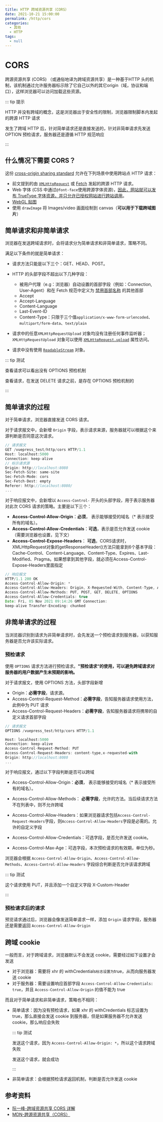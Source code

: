 ```yaml
---
title: HTTP 跨域资源共享（CORS）
date: 2021-10-21 15:00:00
permalink: /http/cors
categories: 
  - 其他
  - HTTP
tags: 
  - null
---
```

# CORS
跨源资源共享 (CORS) （或通俗地译为跨域资源共享）是一种基于HTTP 头的机制，该机制通过允许服务器标示除了它自己以外的其它origin（域，协议和端口），这样浏览器可以访问加载这些资源。

::: tip 提示

HTTP 并没有跨域的概念，这是浏览器出于安全性的限制，浏览器限制脚本内发起的跨源 HTTP 请求

发生了跨域 HTTP 后，针对简单请求还是直接发送的，针对非简单请求先发送 OPTION 预检请求，服务器还是遵循 HTTP 规范响应

:::

## 什么情况下需要 CORS？

这份 [cross-origin sharing standard](https://www.w3.org/TR/cors/) 允许在下列场景中使用跨站点 HTTP 请求：

- 前文提到的由 [`XMLHttpRequest`](https://developer.mozilla.org/zh-CN/docs/Web/API/XMLHttpRequest) 或 [Fetch](https://developer.mozilla.org/en-US/docs/Web/API/Fetch_API) 发起的跨源 HTTP 请求。
- Web 字体 (CSS 中通过` @font-face `使用跨源字体资源)，[因此，网站就可以发布 TrueType 字体资源，并只允许已授权网站进行跨站调用](https://www.w3.org/TR/css-fonts-3/#font-fetching-requirements)。
- [WebGL 贴图](https://developer.mozilla.org/zh-CN/docs/Web/API/WebGL_API/Tutorial/Using_textures_in_WebGL)
- 使用 `drawImage` 将 Images/video 画面绘制到 canvas（**可以用于下载跨域图片**）

## 简单请求和非简单请求

浏览器在发送跨域请求时，会将请求分为简单请求和非简单请求，策略不同。

满足以下条件的就是简单请求：

* 请求方法只能是以下三个：GET、HEAD、POST。

* HTTP 的头部字段不超出以下几种字段：
  * 被用户代理（e.g：浏览器）自动设置的首部字段（例如：Connection, User-Agent）和在 Fetch 规范中定义为 [禁用首部名称](https://fetch.spec.whatwg.org/#forbidden-header-name) 的其他首部
  * Accept
  * Accept-Language
  * Content-Language
  * Last-Event-ID
  * Content-Type：只限于三个值`application/x-www-form-urlencoded`、`multipart/form-data`、`text/plain`

* 请求中的任意`XMLHttpRequestUpload` 对象均没有注册任何事件监听器；`XMLHttpRequestUpload` 对象可以使用 [`XMLHttpRequest.upload`](https://developer.mozilla.org/zh-CN/docs/Web/API/XMLHttpRequest/upload) 属性访问。

* 请求中没有使用 [`ReadableStream`](https://developer.mozilla.org/zh-CN/docs/Web/API/ReadableStream) 对象。

::: tip 测试

<http-test type="简单请求"/>

查看请求可以看出没有 OPTIONS 预检机制

<http-test type="非简单请求"/>

查看请求，在发送 DELETE 请求之前，是存在 OPTIONS 预检机制的

:::

## 简单请求的过程

对于简单请求，浏览器直接发送 CORS 请求。

对于请求报文中，会新增 `Origin` 字段，表示请求来源，服务器就可以根据这个来源判断是否同意这次请求。

```js
// 请求报文
GET /vuepress_test/http/cors HTTP/1.1 
Host: localhost:5000 
Connection: keep-alive 
// 标示请求源
Origin: http://localhost:8080 
Sec-Fetch-Site: same-site 
Sec-Fetch-Mode: cors 
Sec-Fetch-Dest: empty 
Referer: http://localhost:8080/
...

```

对于响应报文中，会新增以 `Access-Control-` 开头的头部字段，用于表示服务器对此次 CORS 请求的策略。主要是以下三个：

* **Access-Control-Allow-Origin**：**必须**， 表示能够接受的域名（* 表示接受所有的域名）。
* **Access-Control-Allow-Credentials**：**可选**，表示是否允许发送 cookie（需要浏览器也设置，见下文）
* **Access-Control-Expose-Headers**： **可选**，CORS请求时，XMLHttpRequest对象的getResponseHeader()方法只能拿到6个基本字段：Cache-Control、Content-Language、Content-Type、Expires、Last-Modified、Pragma。如果想拿到其他字段，就必须在Access-Control-Expose-Headers里面指定

```js
// 响应报文
HTTP/1.1 200 OK 
Access-Control-Allow-Origin: * 
Access-Control-Allow-Headers: Origin, X-Requested-With, Content-Type, Accept 
Access-Control-Allow-Methods: PUT, POST, GET, DELETE, OPTIONS 
Access-Control-Allow-Credentials: true 
Date: Fri, 05 Nov 2021 09:14:26 GMT Connection: 
keep-alive Transfer-Encoding: chunked
```

## 非简单请求的过程

当浏览器识别到请求为非简单请求时，会先发送一个预检请求到服务器，以获知服务器是否允许该实际请求。

### 预检请求

使用 `OPTIONS` 请求方法进行预检请求。**"预检请求“的使用，可以避免跨域请求对服务器的用户数据产生未预期的影响。**

对于请求报文，使用 OPTIONS 方法，头部字段新增

* Origin：**必需字段**，请求源。
* Access-Control-Request-Method：**必需字段**，告知服务器请求使用方法，此例中为 PUT 请求
* Access-Control-Request-Headers：**必需字段**，告知服务器请求将携带的自定义请求首部字段

```js
// 请求报文
OPTIONS /vuepress_test/http/cors HTTP/1.1

Host: localhost:5000
Connection: keep-alive
Access-Control-Request-Method: PUT
Access-Control-Request-Headers: content-type,x-requested-with
Origin: http://localhost:8080
...
```

对于响应报文，通过以下字段判断是否可以跨域

* Access-Control-Allow-Origin：**必须**， 表示能够接受的域名（* 表示接受所有的域名）。

* Access-Control-Allow-Methods： **必需字段**，允许的方法。当后续请求方法不在列表中，则不允许跨域
* Access-Control-Allow-Headers：如果浏览器请求包括`Access-Control-Request-Headers`字段，则`Access-Control-Allow-Headers`字段是必需的。允许的自定义字段
* Access-Control-Allow-Credentials：可选字段，是否允许发送 cookie。
* Access-Control-Max-Age：可选字段，本次预检请求的有效期，单位为秒。

浏览器会根据 `Access-Control-Allow-Origin`、`Access-Control-Allow-Methods`、`Access-Control-Allow-Headers` 字段综合判断是否允许该请求跨域

::: tip 测试

<http-test type="非简单请求"/>

这个请求使用 PUT，并且添加一个自定义字段 X-Custom-Header

:::

### 预检请求后的请求

预览请求通过后，浏览器会像发送简单请求一样，添加 `Origin` 请求字段，服务器还是需要返回 `Access-Control-Allow-Origin`

## 跨域 cookie

一般而言，对于跨域请求，浏览器默认不会发送 cookie，需要经过如下设置才会发送

* 对于浏览器：需要将 xhr 的 withCredentials` 标志设置为 `true，从而向服务器发送 cookie
* 对于服务器：需要设置响应首部字段 `Access-Control-Allow-Credentials: true`，并且 `Access-Control-Allow-Origin` 的值不能为 true

而且对于简单请求和非简单请求，策略也不相同：

* 简单请求：因为没有预检请求，如果 xhr 的 withCredentials 标志设置为 true，那么直接会发送 cookie 到服务器，但是如果服务器不允许发送 cookie，那么响应会失败

  ::: tip 测试

  <http-test type="简单请求cookie"/> 

  发送这个请求，因为 `Access-Control-Allow-Origin: *`，所以这个请求跨域失败

  <http-test type="简单请求cookieOk"/> 

  发送这个请求，就会成功

  :::

* 非简单请求：会根据预检请求返回机制，判断是否允许发送 cookie

## 参考资料

* [阮一峰-跨域资源共享 CORS 详解](http://www.ruanyifeng.com/blog/2016/04/cors.html)
* [MDN-跨源资源共享（CORS）](https://developer.mozilla.org/zh-CN/docs/Web/HTTP/CORS)

